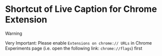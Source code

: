 # Shortcut of Live Caption for Chrome Extension
> [!WARNING]  
> Very Important: Please enable `Extensions on chrome:// URLs` in Chrome Experiments page (i.e. open the following link: `chrome://flags`) first
